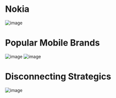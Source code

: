# Nokia


![image](https://user-images.githubusercontent.com/86486235/125749894-5276b1d2-347a-484d-bf11-79703d84edac.png)

# Popular Mobile Brands 
![image](https://user-images.githubusercontent.com/86486235/125751094-b4dcd958-dc71-45f9-9400-522416fc12ad.png)
![image](https://user-images.githubusercontent.com/86486235/125751115-cc5075f7-0294-4801-adb0-373a23971fb7.png)

# Disconnecting Strategics 
![image](https://user-images.githubusercontent.com/86486235/125751368-67b1566f-5834-4902-b0e3-f2dd3917a034.png)
